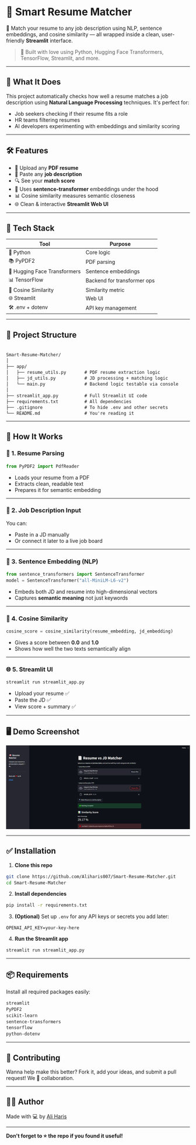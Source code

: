 # 💼 Smart Resume Matcher

🚀 Match your resume to any job description using NLP, sentence embeddings, and cosine similarity — all wrapped inside a clean, user-friendly **Streamlit** interface.

> 📍 Built with love using Python, Hugging Face Transformers, TensorFlow, Streamlit, and more.

---

## 🧠 What It Does

This project automatically checks how well a resume matches a job description using **Natural Language Processing** techniques. It's perfect for:

- Job seekers checking if their resume fits a role
- HR teams filtering resumes
- AI developers experimenting with embeddings and similarity scoring

---

## 🛠 Features

- 📄 Upload any **PDF resume**
- 📝 Paste any **job description**
- 🔍 See your **match score**
- 🤖 Uses **sentence-transformer** embeddings under the hood
- 📊 Cosine similarity measures semantic closeness
- 🌐 Clean & interactive **Streamlit Web UI**

---

## 🧱 Tech Stack

| Tool | Purpose |
|------|---------|
| 🐍 Python | Core logic |
| 📚 PyPDF2 | PDF parsing |
| 🤗 Hugging Face Transformers | Sentence embeddings |
| 📊 TensorFlow | Backend for transformer ops |
| 🧮 Cosine Similarity | Similarity metric |
| 🌐 Streamlit | Web UI |
| 🛠 .env + dotenv | API key management |

---

## 📂 Project Structure

```

Smart-Resume-Matcher/
│
├── app/
│   ├── resume_utils.py       # PDF resume extraction logic
│   ├── jd_utils.py           # JD processing + matching logic
│   └── main.py               # Backend logic testable via console
│
├── streamlit_app.py          # Full Streamlit UI code
├── requirements.txt          # All dependencies
├── .gitignore                # To hide .env and other secrets
└── README.md                 # You're reading it

````

---

## 🚀 How It Works

### 🧾 1. Resume Parsing
```python
from PyPDF2 import PdfReader
````

* Loads your resume from a PDF
* Extracts clean, readable text
* Prepares it for semantic embedding

---

### 🧾 2. Job Description Input

You can:

* Paste in a JD manually
* Or connect it later to a live job board

---

### 🧠 3. Sentence Embedding (NLP)

```python
from sentence_transformers import SentenceTransformer
model = SentenceTransformer("all-MiniLM-L6-v2")
```

* Embeds both JD and resume into high-dimensional vectors
* Captures **semantic meaning** not just keywords

---

### 🧮 4. Cosine Similarity

```python
cosine_score = cosine_similarity(resume_embedding, jd_embedding)
```

* Gives a score between **0.0** and **1.0**
* Shows how well the two texts semantically align

---

### 🌐 5. Streamlit UI

```bash
streamlit run streamlit_app.py
```

* Upload your resume ✅
* Paste the JD ✅
* View score + summary ✅

---

## 🖥 Demo Screenshot

![Smart Resume Matcher Demo](demo.png)

---

## ✅ Installation

1. **Clone this repo**

```bash
git clone https://github.com/Aliharis007/Smart-Resume-Matcher.git
cd Smart-Resume-Matcher
```

2. **Install dependencies**

```bash
pip install -r requirements.txt
```

3. **(Optional)** Set up `.env` for any API keys or secrets you add later:

```env
OPENAI_API_KEY=your-key-here
```

4. **Run the Streamlit app**

```bash
streamlit run streamlit_app.py
```

---

## 📦 Requirements

Install all required packages easily:

```txt
streamlit
PyPDF2
scikit-learn
sentence-transformers
tensorflow
python-dotenv
```

---

## 🤝 Contributing

Wanna help make this better? Fork it, add your ideas, and submit a pull request!
We 💙 collaboration.

---

## 👨‍💻 Author

Made with 💻 by [Ali Haris](https://github.com/Aliharis007)

---

**Don't forget to ⭐ the repo if you found it useful!**

```
